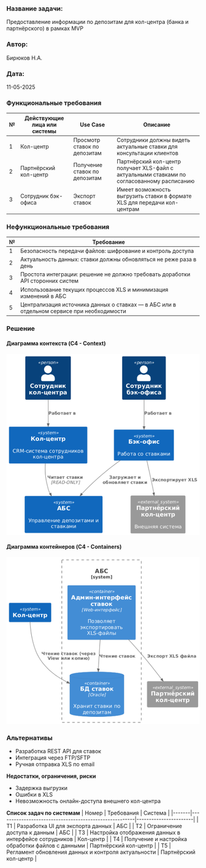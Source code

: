 ﻿### <a name="_b7urdng99y53"></a>**Название задачи:**
Предоставление информации по депозитам для кол-центра (банка и партнёрского) в рамках MVP

### <a name="_hjk0fkfyohdk"></a>**Автор:**
Бирюков Н.А.

### <a name="_uanumrh8zrui"></a>**Дата:**
11-05-2025

### <a name="_3bfxc9a45514"></a>**Функциональные требования**
| № | Действующие лица или системы  | Use Case                      | Описание |
|---|-------------------------------|-------------------------------|----------|
| 1 | Кол-центр                     | Просмотр ставок по депозитам  | Сотрудники должны видеть актуальные ставки для консультации клиентов |
| 2 | Партнёрский кол-центр         | Получение ставок по депозитам | Партнёрский кол-центр получает XLS-файл с актуальными ставками по согласованному расписанию |
| 3 | Сотрудник бэк-офиса           | Экспорт ставок                | Имеет возможность выгрузить ставки в формате XLS для передачи кол-центрам |


### <a name="_u8xz25hbrgql"></a>**Нефункциональные требования**
| № | Требование                                    |
|---|-----------------------------------------------|
| 1 | Безопасность передачи файлов: шифрование и контроль доступа |
| 2 | Актуальность данных: ставки должны обновляться не реже раза в день |
| 3 | Простота интеграции: решение не должно требовать доработки API сторонних систем |
| 4 | Использование текущих процессов XLS и минимизация изменений в АБС |
| 5 | Централизация источника данных о ставках — в АБС или в отдельном сервисе при необходимости |

### <a name="_qmphm5d6rvi3"></a>**Решение**
#### Диаграмма контекста (C4 - Context)
![context](C4_context.png "C4 Context")

#### Диаграмма контейнеров (C4 - Containers)
![containers](C4_containers.png "C4 Containers")

### <a name="_bjrr7veeh80c"></a>**Альтернативы**
- Разработка REST API для ставок
- Интеграция через FTP/SFTP
- Ручная отправка XLS по email

**Недостатки, ограничения, риски**
- Задержка выгрузки
- Ошибки в XLS
- Невозможность онлайн-доступа внешнего кол-центра

**Список задач по системам**
| Номер | Требования                                            | Система               |
|-------|-------------------------------------------------------|-----------------------|
| T1    | Разработка UI для экспорта данных                     | АБС                   |
| T2    | Ограничение доступа к данным                          | АБС                   |
| T3    | Настройка отображения данных в интерфейсе сотрудников | Кол-центр             |
| T4    | Получение и настройка обработки файлов с данными      | Партнёрский кол-центр |
| T5    | Регламент обновления данных и контроля актуальности   | Партнёрский кол-центр |
